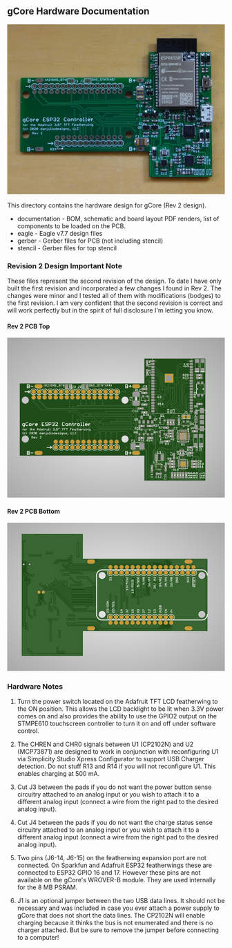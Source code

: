 ## gCore Hardware Documentation

![gCore Rev 1 PCB](pictures/gcore_rev1_pcb_top.png)

This directory contains the hardware design for gCore (Rev 2 design).

* documentation - BOM, schematic and board layout PDF renders, list of components to be loaded on the PCB.
* eagle - Eagle v7.7 design files
* gerber - Gerber files for PCB (not including stencil)
* stencil - Gerber files for top stencil

### Revision 2 Design Important Note
These files represent the second revision of the design.  To date I have only built the first revision and incorporated a few changes I found in Rev 2.  The changes were minor and I tested all of them with modifications (bodges) to the first revision. I am very confident that the second revision is correct and will work perfectly but in the spirit of full disclosure I'm letting you know.

#### Rev 2 PCB Top

![Rev 2 PCB Top](pictures/gcore_pcb_top_rev2_render.png)

#### Rev 2 PCB Bottom

![Rev 2 PCB Bottom](pictures/gcore_pcb_btm_rev2_render.png)

### Hardware Notes

1. Turn the power switch located on the Adafruit TFT LCD featherwing to the ON position.  This allows the LCD backlight to be lit when 3.3V power comes on and also provides the ability to use the GPIO2 output on the STMPE610 touchscreen controller to turn it on and off under software control.

2. The CHREN and CHR0 signals between U1 (CP2102N) and U2 (MCP73871) are designed to work in conjunction with reconfiguring U1 via Simplicity Studio Xpress Configurator to support USB Charger detection.  Do not stuff R13 and R14 if you will not reconfigure U1.  This enables charging  at 500 mA.

2. Cut J3 between the pads if you do not want the power button sense circuitry attached to an analog input or you wish to attach it to a different analog input (connect a wire from the right pad to the desired analog input).

4. Cut J4 between the pads if you do not want the charge status sense circuitry attached to an analog input or you wish to attach it to a different analog input (connect a wire from the right pad to the desired analog input).

5. Two pins (J6-14, J6-15) on the featherwing expansion port are not connected.  On Sparkfun and Adafruit ESP32 featherwings these are connected to ESP32 GPIO 16 and 17.  However these pins are not available on the gCore's WROVER-B module.  They are used internally for the 8 MB PSRAM.

6. J1 is an optional jumper between the two USB data lines.  It should not be necessary and was included in case you ever attach a power supply to gCore that does not short the data lines.  The CP2102N will enable charging because it thinks the bus is not enumerated and there is no charger attached.  But be sure to remove the jumper before connecting to a computer!